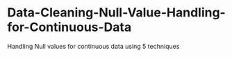 # Data-Cleaning-Null-Value-Handling-for-Continuous-Data
Handling Null values for continuous data using 5 techniques
